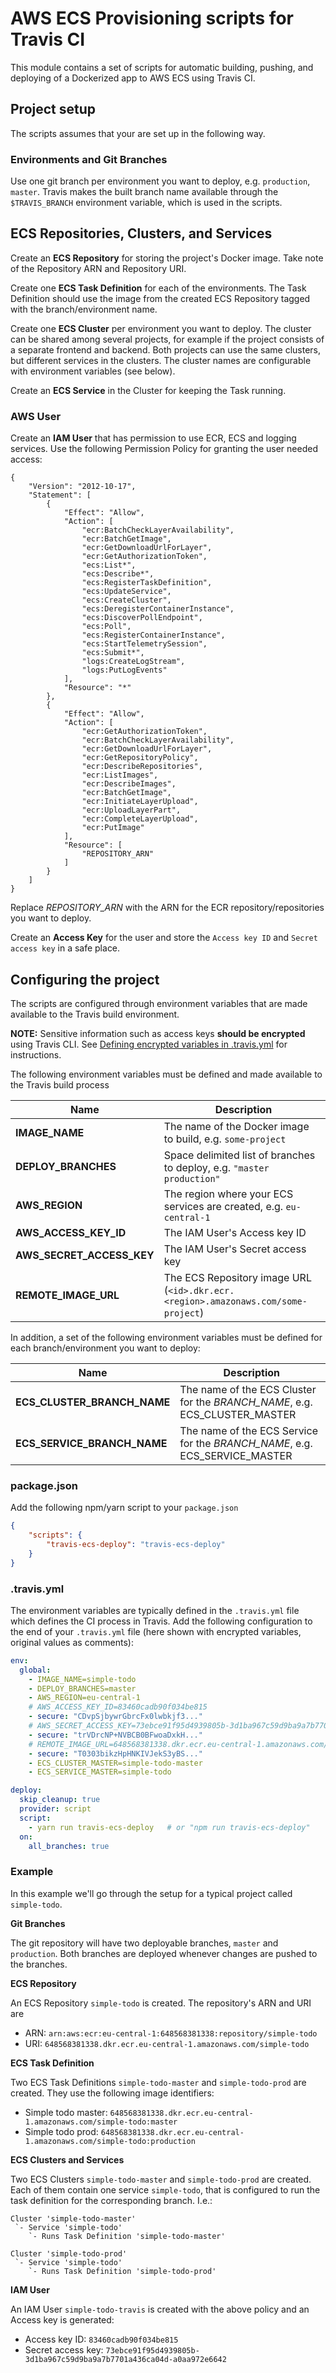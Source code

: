 # AWS ECS Provisioning scripts for Travis CI

This module contains a set of scripts for automatic building, pushing, and deploying of a Dockerized app to AWS ECS using Travis CI.

## Project setup

The scripts assumes that your  are set up in the following way.

### Environments and Git Branches

Use one git branch per environment you want to deploy, e.g. `production`, `master`. Travis makes the built branch name available through the `$TRAVIS_BRANCH` environment variable, which is used in the scripts.

## ECS Repositories, Clusters, and Services

Create an **ECS Repository** for storing the project's Docker image. Take note of the Repository ARN and Repository URI.

Create one **ECS Task Definition** for each of the environments. The Task Definition should use the image from the created ECS Repository tagged with the branch/environment name.

Create one **ECS Cluster** per environment you want to deploy. The cluster can be shared among several projects, for example if the project consists of a separate frontend and backend. Both projects can use the same clusters, but different services in the clusters. The cluster names are configurable with environment variables (see below).

Create an **ECS Service** in the Cluster for keeping the Task running.

### AWS User

Create an **IAM User** that has permission to use ECR, ECS and logging services. Use the following Permission Policy for granting the user needed access:

```
{
    "Version": "2012-10-17",
    "Statement": [
        {
            "Effect": "Allow",
            "Action": [
                "ecr:BatchCheckLayerAvailability",
                "ecr:BatchGetImage",
                "ecr:GetDownloadUrlForLayer",
                "ecr:GetAuthorizationToken",
                "ecs:List*",
                "ecs:Describe*",
                "ecs:RegisterTaskDefinition",
                "ecs:UpdateService",
                "ecs:CreateCluster",
                "ecs:DeregisterContainerInstance",
                "ecs:DiscoverPollEndpoint",
                "ecs:Poll",
                "ecs:RegisterContainerInstance",
                "ecs:StartTelemetrySession",
                "ecs:Submit*",
                "logs:CreateLogStream",
                "logs:PutLogEvents"
            ],
            "Resource": "*"
        },
        {
            "Effect": "Allow",
            "Action": [
                "ecr:GetAuthorizationToken",
                "ecr:BatchCheckLayerAvailability",
                "ecr:GetDownloadUrlForLayer",
                "ecr:GetRepositoryPolicy",
                "ecr:DescribeRepositories",
                "ecr:ListImages",
                "ecr:DescribeImages",
                "ecr:BatchGetImage",
                "ecr:InitiateLayerUpload",
                "ecr:UploadLayerPart",
                "ecr:CompleteLayerUpload",
                "ecr:PutImage"
            ],
            "Resource": [
                "REPOSITORY_ARN"
            ]
        }
    ]
}
```

Replace *REPOSITORY_ARN* with the ARN for the ECR repository/repositories you want to deploy.

Create an **Access Key** for the user and store the `Access key ID` and `Secret access key` in a safe place.

## Configuring the project

The scripts are configured through environment variables that are made available to the Travis build environment.

**NOTE:** Sensitive information such as access keys **should be encrypted** using Travis CLI. See [Defining encrypted variables in .travis.yml](https://docs.travis-ci.com/user/environment-variables/#Defining-encrypted-variables-in-.travis.yml) for instructions.


The following environment variables must be defined and made available to the Travis build process

Name | Description
-----|------------
**IMAGE_NAME** | The name of the Docker image to build, e.g. `some-project`
**DEPLOY_BRANCHES** | Space delimited list of branches to deploy, e.g. `"master production"`
**AWS_REGION** | The region where your ECS services are created, e.g. `eu-central-1`
**AWS_ACCESS_KEY_ID** | The IAM User's Access key ID
**AWS_SECRET_ACCESS_KEY** | The IAM User's Secret access key
**REMOTE_IMAGE_URL** | The ECS Repository image URL (`<id>.dkr.ecr.<region>.amazonaws.com/some-project`)

In addition, a set of the following environment variables must be defined for each branch/environment you want to deploy:

Name | Description
-----|------------
**ECS_CLUSTER_BRANCH_NAME** | The name of the ECS Cluster for the *BRANCH_NAME*, e.g. ECS_CLUSTER_MASTER
**ECS_SERVICE_BRANCH_NAME** | The name of the ECS Service for the *BRANCH_NAME*, e.g. ECS_SERVICE_MASTER

### package.json

Add the following npm/yarn script to your `package.json`

```json
{
    "scripts": {
        "travis-ecs-deploy": "travis-ecs-deploy"
    }
}
```

### .travis.yml

The environment variables are typically defined in the `.travis.yml` file which defines the CI process in Travis. Add the following configuration to the end of your `.travis.yml` file (here shown with encrypted variables, original values as comments):

```yaml
env:
  global:
    - IMAGE_NAME=simple-todo
    - DEPLOY_BRANCHES=master
    - AWS_REGION=eu-central-1
    # AWS_ACCESS_KEY_ID=83460cadb90f034be815
    - secure: "CDvpSjbywrGbrcFx0lwbkjf3..."
    # AWS_SECRET_ACCESS_KEY=73ebce91f95d4939805b-3d1ba967c59d9ba9a7b7701a436ca04d-a0aa972e6642
    - secure: "trVDrcNP+NVBCB0BFwoaDxkH..."
    # REMOTE_IMAGE_URL=648568381338.dkr.ecr.eu-central-1.amazonaws.com/simple-todo
    - secure: "T0303bikzHpHNKIVJekS3yBS..."
    - ECS_CLUSTER_MASTER=simple-todo-master
    - ECS_SERVICE_MASTER=simple-todo

deploy:
  skip_cleanup: true
  provider: script
  script:
    - yarn run travis-ecs-deploy   # or "npm run travis-ecs-deploy"
  on:
    all_branches: true
```


### Example

In this example we'll go through the setup for a typical project called `simple-todo`.

**Git Branches**

The git repository will have two deployable branches, `master` and `production`. Both branches are deployed whenever changes are pushed to the branches.

**ECS Repository**

An ECS Repository `simple-todo` is created. The repository's ARN and URI are

* ARN: `arn:aws:ecr:eu-central-1:648568381338:repository/simple-todo`
* URI: `648568381338.dkr.ecr.eu-central-1.amazonaws.com/simple-todo`

**ECS Task Definition**

Two ECS Task Definitions `simple-todo-master` and `simple-todo-prod` are created. They use the following image identifiers:

* Simple todo master: `648568381338.dkr.ecr.eu-central-1.amazonaws.com/simple-todo:master`
* Simple todo prod: `648568381338.dkr.ecr.eu-central-1.amazonaws.com/simple-todo:production`

**ECS Clusters and Services**

Two ECS Clusters `simple-todo-master` and `simple-todo-prod` are created. Each of them contain one service `simple-todo`, that is configured to run the task definition for the corresponding branch. I.e.:

```
Cluster 'simple-todo-master'
 `- Service 'simple-todo'
    `- Runs Task Definition 'simple-todo-master'

Cluster 'simple-todo-prod'
 `- Service 'simple-todo'
    `- Runs Task Definition 'simple-todo-prod'
```

**IAM User**

An IAM User `simple-todo-travis` is created with the above policy and an Access key is generated:

* Access key ID: `83460cadb90f034be815`
* Secret access key: `73ebce91f95d4939805b-3d1ba967c59d9ba9a7b7701a436ca04d-a0aa972e6642`

